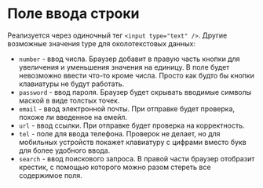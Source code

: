 # Поле ввода строки

Реализуется через одиночный тег `<input type="text" />`. Другие возможные значения type для околотекстовых данных:

* `number` - ввод числа. Браузер добавит в правую часть кнопки для увеличения и уменьшения значения на единицу. В поле будет невозможно ввести что-то кроме числа. Просто как будто бы кнопки клавиатуры не будут работать.
* `password` - ввод пароля. Браузер будет скрывать вводимые символы маской в виде толстых точек.
* `email` - ввод электронной почты. При отправке будет проверка, похоже ли введенное на емейл.
* `url` - ввод ссылки. При отправке будет проверка на корректность.
* `tel` - поле для ввода телефона. Проверок не делает, но для мобильных устройств покажет клавиатуру с цифрами вместо букв для более удобного ввода.
* `search` - ввод поискового запроса. В правой части браузер отобразит крестик, с помощью которого можно разом стереть все содержимое поля.



